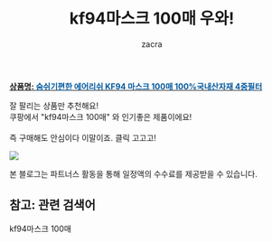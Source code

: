 ﻿---
layout: post
title:  "kf94마스크 100매 우와!"
author: zacra
categories: [ 아이템 ]
tags: [kf94마스크 100매]
image: https://static.coupangcdn.com/image/vendor_inventory/1249/36992658d7cec850b411efcdc32f5d3dac7a6bca3448b9d0015a77fa3127.jpg 
description: "쿠팡에서 kf94마스크 100매 관련 상품으로 가장 잘팔리는 제품 중 하나라는 사실!!."
rating: 4.5
---

<a href="https://link.coupang.com/re/AFFSDP?lptag=AF8407795&pageKey=4549533687&itemId=5519755367&vendorItemId=74116403737&traceid=V0-153-36020085561f0978"><b>상품명: <font color='#01579B'>숨쉬기편한 에어리쉬 KF94 마스크 100매 100%국내산자재 4중필터</font></b></a>

잘 팔리는 상품만 추천해요!<br/>
쿠팡에서 "kf94마스크 100매" 와 인기좋은 제품이에요!<br/><br/>
즉 구매해도 안심이다 이말이죠. 클릭 고고고! <br/>



<a href="https://link.coupang.com/re/AFFSDP?lptag=AF8407795&pageKey=4549533687&itemId=5519755367&vendorItemId=74116403737&traceid=V0-153-36020085561f0978"><img src="https://thumbnail9.coupangcdn.com/thumbnails/remote/q89/image/vendor_inventory/5168/4be12b6c92a2ddb4ce417cbd35a1f28201617a180806d16f7858efa6aaae.jpg"></a> 

본 블로그는 파트너스 활동을 통해 일정액의 수수료를 제공받을 수 있습니다.

## 참고: 관련 검색어    
kf94마스크 100매